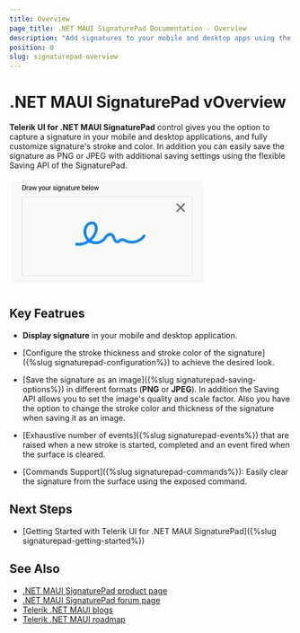 ```yaml
---
title: Overview
page_title: .NET MAUI SignaturePad Documentation - Overview
description: "Add signatures to your mobile and desktop apps using the Telerik SignaturePad for .NET MAUI control."
position: 0
slug: signaturepad-overview
---
```


# .NET MAUI SignaturePad vOverview

**Telerik UI for .NET MAUI SignaturePad** control gives you the option to capture a signature in your mobile and desktop applications, and fully customize signature's stroke and color. In addition you can easily save the signature as PNG or JPEG with additional saving settings using the flexible Saving API of the SignaturePad.  

![.NET MAUI SignaturePad Overview](images/signaturepad-overview.png)

## Key Featrues

* **Display signature** in your mobile and desktop application.

* [Configure the stroke thickness and stroke color of the signature]({%slug signaturepad-configuration%}) to achieve the desired look.
 
* [Save the signature as an image]({%slug signaturepad-saving-options%}) in different formats (**PNG** or **JPEG**). In addition the Saving API allows you to set the image's quality and scale factor. Also you have the option to change the stroke color and thickness of the signature when saving it as an image.

* [Exhaustive number of events]({%slug signaturepad-events%}) that are raised when a new stroke is started, completed and an event fired when the surface is cleared.  

* [Commands Support]({%slug signaturepad-commands%}): Easily clear the signature from the surface using the exposed command. 

## Next Steps

- [Getting Started with Telerik UI for .NET MAUI SignaturePad]({%slug signaturepad-getting-started%})

## See Also

- [.NET MAUI SignaturePad product page](https://www.telerik.com/maui-ui/signaturepad)
- [.NET MAUI SignaturePad forum page](https://www.telerik.com/forums/maui?tagId=1978)
- [Telerik .NET MAUI blogs](https://www.telerik.com/blogs/mobile-net-maui)
- [Telerik .NET MAUI roadmap](https://www.telerik.com/support/whats-new/maui-ui/roadmap)